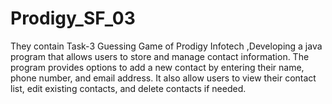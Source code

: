 # Prodigy_SF_03
They contain Task-3  Guessing Game of Prodigy Infotech ,Developing a java program that allows users to store and manage contact information. The program provides options to add a new contact by entering their name, phone number, and email address. It also allow users to view their contact list, edit existing contacts, and delete contacts if needed.
